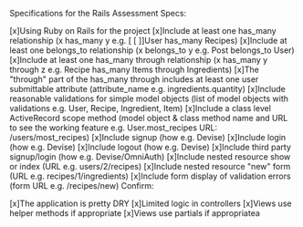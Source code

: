 Specifications for the Rails Assessment
Specs:

 [x]Using Ruby on Rails for the project
 [x]Include at least one has_many relationship (x has_many y e.g. [ [ ]]User has_many Recipes)
 [x]Include at least one belongs_to relationship (x belongs_to y e.g. Post belongs_to User)
 [x]Include at least one has_many through relationship (x has_many y through z e.g. Recipe has_many Items through Ingredients)
 [x]The "through" part of the has_many through includes at least one user submittable attribute (attribute_name e.g. ingredients.quantity)
 [x]Include reasonable validations for simple model objects (list of model objects with validations e.g. User, Recipe, Ingredient, Item)
 [x]Include a class level ActiveRecord scope method (model object & class method name and URL to see the working feature e.g. User.most_recipes URL: /users/most_recipes)
 [x]Include signup (how e.g. Devise)
 [x]Include login (how e.g. Devise)
 [x]Include logout (how e.g. Devise)
 [x]Include third party signup/login (how e.g. Devise/OmniAuth)
 [x]Include nested resource show or index (URL e.g. users/2/recipes)
 [x]Include nested resource "new" form (URL e.g. recipes/1/ingredients)
 [x]Include form display of validation errors (form URL e.g. /recipes/new)
Confirm:

 [x]The application is pretty DRY
 [x]Limited logic in controllers
 [x]Views use helper methods if appropriate
 [x]Views use partials if appropriatea